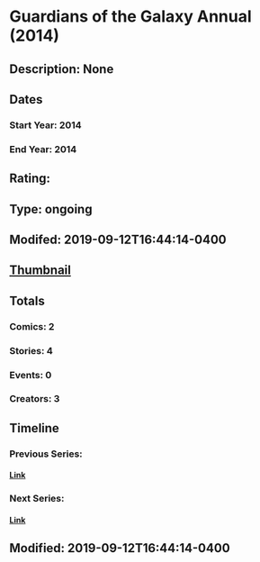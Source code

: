 # Guardians of the Galaxy Annual (2014)
## Description: None
## Dates
### Start Year: 2014
### End Year: 2014
## Rating: 
## Type: ongoing
## Modifed: 2019-09-12T16:44:14-0400
## [Thumbnail](http://i.annihil.us/u/prod/marvel/i/mg/c/00/544805fddab0d.jpg)
## Totals
### Comics: 2
### Stories: 4
### Events: 0
### Creators: 3
## Timeline
### Previous Series: 
#### [Link]()
### Next Series: 
#### [Link]()
## Modified: 2019-09-12T16:44:14-0400